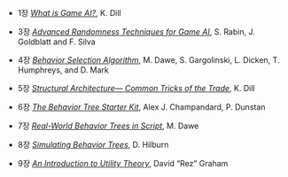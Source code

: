 + 1장 [*What is Game AI?*](https://hyss.notion.site/1-What-is-Game-A-I-1299196ed5af4d51887259dbf14b01c1),  K. Dill


+ 3장 [*Advanced Randomness Techniques for Game AI*](https://hyss.notion.site/3-Advanced-Randomness-Techniques-for-Game-AI-7cc987d443624b22a49fe4b61f454ebd), S. Rabin, J. Goldblatt and F. Silva


+ 4장 [*Behavior Selection Algorithm*](https://hyss.notion.site/4-Behavior-Selection-Algorithm-b359c02e71424c3188a8a7abb017fd96), M. Dawe, S. Gargolinski, L. Dicken, T. Humphreys, and D. Mark

+ 5장 [*Structural Architecture—
Common Tricks of the Trade*](https://hyss.notion.site/5-Structural-Architecture-Common-Tricks-of-the-Trade-e922224a150f4d8cb94376003d973b98), K. Dill

+ 6장 [*The Behavior Tree Starter Kit*](https://hyss.notion.site/6-The-Behavior-Tree-Starter-Kit-2f143bbe360e4f2380bcd1db113e06e5), Alex J. Champandard, P. Dunstan

+ 7장 [*Real-World Behavior Trees in Script*](https://hyss.notion.site/7-Real-World-Behavior-Trees-in-Script-1960469de34241db819b14a70816f88c), M. Dawe

+ 8장 [*Simulating Behavior Trees*](https://hyss.notion.site/8-Simulating-Behavior-Trees-ee87c74b0dd24bf1bdada2ac34af7e3e), D. Hilburn

+ 9장 [*An Introduction to Utility Theory*](https://hyss.notion.site/9-An-Introduction-to-Utility-Theory-bd6b5f733cfa4975ad4fed570074bb8e), David “Rez” Graham
